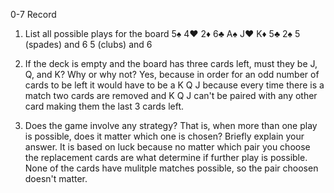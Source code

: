 0-7 Record

1. List all possible plays for the board 5♠ 4♥ 2♦ 6♣ A♠ J♥ K♦ 5♣ 2♠
5 (spades) and 6
5 (clubs) and 6

2. If the deck is empty and the board has three cards left, must they be J, Q, and K? Why or why not?
Yes, because in order for an odd number of cards to be left it would have to be a K Q J because every time there is a match two cards are removed and K Q J can't be paired with any other card making them the last 3 cards left.

3. Does the game involve any strategy? That is, when more than one play is possible, does it matter which one is chosen? Briefly explain your answer. 
It is based on luck because no matter which pair you choose the replacement cards are what determine if further play is possible. None of the cards have mulitple matches possible, so the pair choosen doesn't matter.
